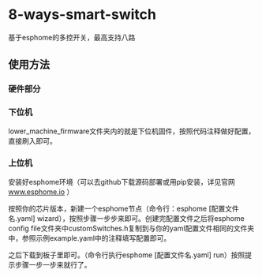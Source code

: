 # 8-ways-smart-switch
 基于esphome的多控开关，最高支持八路

## 使用方法
### 硬件部分
### 下位机
lower_machine_firmware文件夹内的就是下位机固件，按照代码注释做好配置，直接刷入即可。
### 上位机
安装好esphome环境（可以去github下载源码部署或用pip安装，详见官网 www.esphome.io ）

按照你的芯片版本，新建一个esphome节点（命令行：esphome [配置文件名.yaml] wizard），按照步骤一步步来即可。创建完配置文件之后将esphome config file文件夹中customSwitches.h复制到与你的yaml配置文件相同的文件夹中，参照示例example.yaml中的注释填写配置即可。

之后下载到板子里即可。（命令行执行esphome [配置文件名.yaml] run）按照提示步骤一步一步来就行了。
